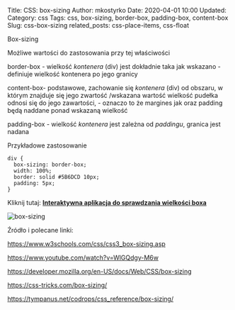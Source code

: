 Title: CSS: box-sizing
Author: mkostyrko
Date: 2020-04-01 10:00
Updated:
Category: css
Tags: css, box-sizing, border-box, padding-box, content-box
Slug: css-box-sizing
related_posts: css-place-items, css-float


Box-sizing

Możliwe wartości do zastosowania przy tej właściwości

border-box - wielkość *kontenera* (div) jest dokładnie taka jak wskazano - definiuje wielkość kontenera po jego granicy

content-box- podstawowe, zachowanie się *kontenera* (div) od obszaru, w którym znajduje się jego zwartość /wskazana wartość wielkość pudełka odnosi się do jego zawartości, - oznaczo to że margines jak oraz padding będą naddane ponad wskazaną wielkość

padding-box - wielkość *kontenera* jest zależna od *paddingu*, granica jest nadana

Przykładowe zastosowanie

    div {
      box-sizing: border-box;
      width: 100%;
      border: solid #5B6DCD 10px;
      padding: 5px;
    }

Kliknij tutaj:
[**Interaktywna aplikacja do sprawdzania wielkości boxa**](https://codepen.io/carolineartz/full/ogVXZj/)

![box-sizing](https://codropspz-tympanus.netdna-ssl.com/codrops/wp-content/uploads/2014/09/box-areas1.png)

Źródło i polecane linki:

https://www.w3schools.com/css/css3_box-sizing.asp

https://www.youtube.com/watch?v=WlGQdgy-M6w

https://developer.mozilla.org/en-US/docs/Web/CSS/box-sizing

https://css-tricks.com/box-sizing/

https://tympanus.net/codrops/css_reference/box-sizing/